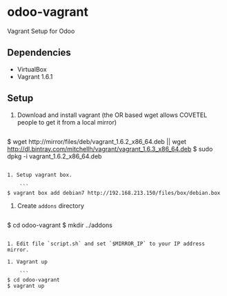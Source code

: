 odoo-vagrant
============

Vagrant Setup for Odoo

Dependencies
------------

* VirtualBox
* Vagrant 1.6.1

Setup
-----

1. Download and install vagrant (the OR based wget allows COVETEL people to get it from a local mirror)

   ```
$ wget http://mirror/files/deb/vagrant_1.6.2_x86_64.deb || wget http://dl.bintray.com/mitchellh/vagrant/vagrant_1.6.3_x86_64.deb
$ sudo dpkg -i vagrant_1.6.2_x86_64.deb

```

1. Setup vagrant box.

	```
$ vagrant box add debian7 http://192.168.213.150/files/box/debian.box
```

1. Create `addons` directory

	```
$ cd odoo-vagrant
$ mkdir ../addons
```

1. Edit file `script.sh` and set `$MIRROR_IP` to your IP address mirror.

1. Vagrant up

	```
$ cd odoo-vagrant
$ vagrant up
```
